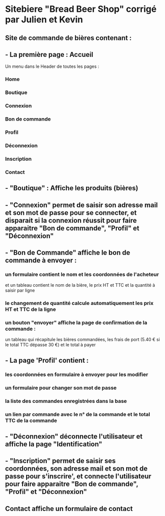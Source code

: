 # Sitebiere "Bread Beer Shop" corrigé par Julien et Kevin

## Site de commande de bières contenant :

## - La première page : Accueil
Un menu dans le Header de toutes les pages :
### Home
### Boutique
### Connexion
### Bon de commande
### Profil
### Déconnexion
### Inscription
### Contact

## - "Boutique" : Affiche les produits (bières)

## - "Connexion" permet de saisir son adresse mail et son mot de passe pour se connecter, et disparait si la connexion réussit pour faire apparaitre "Bon de commande", "Profil" et "Déconnexion"

## - "Bon de Commande" affiche le bon de commande à envoyer :
### un formulaire contient le nom et les coordonnées de l'acheteur
et un tableau contient le nom de la bière, le prix HT et TTC et la quantité à saisir par ligne
### le changement de quantité calcule automatiquement les prix HT et TTC de la ligne
### un bouton "envoyer" affiche la page de confirmation de la commande :
un tableau qui récapitule les bières commandées, les frais de port (5.40 € si le total TTC dépasse 30 €) et le total à payer

## - La page 'Profil' contient :
### les coordonnées en formulaire à envoyer pour les modifier
### un formulaire pour changer son mot de passe
### la liste des commandes enregistrées dans la base
### un lien par commande avec le n° de la commande et le total TTC de la commande

## - "Déconnexion" déconnecte l'utilisateur et affiche la page "Identification"

## - "Inscription" permet de saisir ses coordonnées, son adresse mail et son mot de passe pour s'inscrire', et connecte l'utilisateur pour faire apparaitre "Bon de commande", "Profil" et "Déconnexion"

## Contact affiche un formulaire de contact
